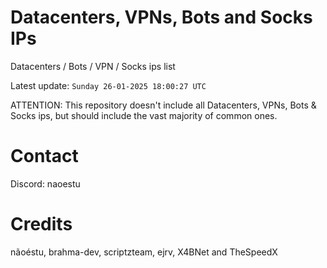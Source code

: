 # Datacenters, VPNs, Bots and Socks IPs
 
Datacenters / Bots / VPN / Socks ips list

Latest update: `Sunday 26-01-2025 18:00:27 UTC` 

ATTENTION: This repository doesn't include all Datacenters, VPNs, Bots & Socks ips, 
but should include the vast majority of common ones.

# Contact
Discord: naoestu

# Credits
nãoéstu, brahma-dev, scriptzteam, ejrv, X4BNet and TheSpeedX
